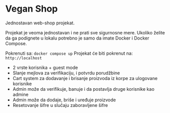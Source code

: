 # Vegan Shop
Jednostavan web-shop projekat.

Projekat je veoma jednostavan i ne prati sve sigurnosne mere.
Ukoliko želite da ga podignete u lokalu potrebno je samo da imate Docker i Docker Compose.

Pokrenuti sa: `docker compose up`
Projekat će biti pokrenut na: `http://localhost`

- 2 vrste korisnika + guest mode
- Slanje mejlova za verifikaciju, i potvrdu porudžbine
- Cart system za dodavanje i brisanje proizvoda iz korpe za ulogovane korisnike
- Admin može da verifikuje, banuje i da postavlja druge korisnike kao admine
- Admin može da dodaje, briše i uređuje proizvode
- Resetovanje šifre u slučaju zaboravljene šifre
